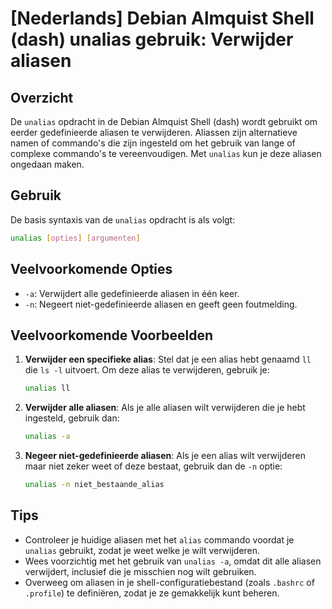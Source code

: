 # [Nederlands] Debian Almquist Shell (dash) unalias gebruik: Verwijder aliasen

## Overzicht
De `unalias` opdracht in de Debian Almquist Shell (dash) wordt gebruikt om eerder gedefinieerde aliasen te verwijderen. Aliassen zijn alternatieve namen of commando's die zijn ingesteld om het gebruik van lange of complexe commando's te vereenvoudigen. Met `unalias` kun je deze aliasen ongedaan maken.

## Gebruik
De basis syntaxis van de `unalias` opdracht is als volgt:

```bash
unalias [opties] [argumenten]
```

## Veelvoorkomende Opties
- `-a`: Verwijdert alle gedefinieerde aliasen in één keer.
- `-n`: Negeert niet-gedefinieerde aliasen en geeft geen foutmelding.

## Veelvoorkomende Voorbeelden

1. **Verwijder een specifieke alias**:
   Stel dat je een alias hebt genaamd `ll` die `ls -l` uitvoert. Om deze alias te verwijderen, gebruik je:
   ```bash
   unalias ll
   ```

2. **Verwijder alle aliasen**:
   Als je alle aliasen wilt verwijderen die je hebt ingesteld, gebruik dan:
   ```bash
   unalias -a
   ```

3. **Negeer niet-gedefinieerde aliasen**:
   Als je een alias wilt verwijderen maar niet zeker weet of deze bestaat, gebruik dan de `-n` optie:
   ```bash
   unalias -n niet_bestaande_alias
   ```

## Tips
- Controleer je huidige aliasen met het `alias` commando voordat je `unalias` gebruikt, zodat je weet welke je wilt verwijderen.
- Wees voorzichtig met het gebruik van `unalias -a`, omdat dit alle aliasen verwijdert, inclusief die je misschien nog wilt gebruiken.
- Overweeg om aliasen in je shell-configuratiebestand (zoals `.bashrc` of `.profile`) te definiëren, zodat je ze gemakkelijk kunt beheren.